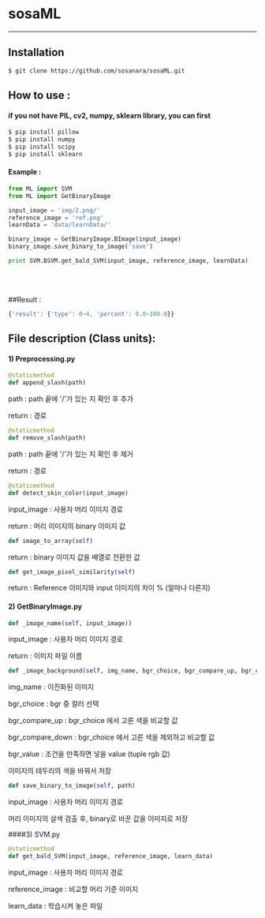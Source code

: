 # sosaML
---

## Installation
```sh
$ git clone https://github.com/sosanara/sosaML.git
```

## How to use :
#### if you not have **PIL**, **cv2**, **numpy**, **sklearn** library, you can first
```sh
$ pip install pillow
$ pip install numpy
$ pip install scipy
$ pip install sklearn
```
#### Example :
```python
from ML import SVM
from ML import GetBinaryImage

input_image = 'img/2.png/'
reference_image = 'ref.png'
learnData = 'data/learnData/'

binary_image = GetBinaryImage.BImage(input_image)
binary_image.save_binary_to_image('save')

print SVM.BSVM.get_bald_SVM(input_image, reference_image, learnData)
```
<br></br>

##Result :
```javascript
{'result': {'type': 0~4, 'percent': 0.0~100.0}}
```

## File description (Class units):

#### 1) Preprocessing.py

```python
@staticmethod
def append_slash(path)
```
path : path 끝에 '/'가 있는 지 확인 후 추가

return : 경로

```python
@staticmethod
def remove_slash(path)
```
path : path 끝에 '/'가 있는 지 확인 후 제거

return : 경로

```python
@staticmethod
def detect_skin_color(input_image)
```
input_image : 사용자 머리 이미지 경로

return : 머리 이미지의 binary 이미지 값

```python
def image_to_array(self)
```
return : binary 이미지 값을 배열로 전환한 값

```python
def get_image_pixel_similarity(self)
```
return : Reference 이미지와 input 이미지의 차이 % (얼마나 다른지)

#### 2) GetBinaryImage.py

```python
def _image_name(self, input_image))
````
input_image : 사용자 머리 이미지 경로

return : 이미지 파일 이름

```python
def _image_background(self, img_name, bgr_choice, bgr_compare_up, bgr_compare_down, bgr_value)
```
img_name : 이진화된 이미지

bgr_choice : bgr 중 컬러 선택

bgr_compare_up : bgr_choice 에서 고른 색을 비교할 값

bgr_compare_down : bgr_choice 에서 고른 색을 제외하고 비교할 값

bgr_value : 조건을 만족하면 넣을 value (tuple rgb 값)

이미지의 테두리의 색을 바꿔서 저장

```python
def save_binary_to_image(self, path)
```
input_image : 사용자 머리 이미지 경로

머리 이미지의 살색 검출 후, binary로 바꾼 값을 이미지로 저장

####3) SVM.py

```python
@staticmethod
def get_bald_SVM(input_image, reference_image, learn_data)
```

input_image : 사용자 머리 이미지 경로

reference_image : 비교할 머리 기준 이미지

learn_data : 학습시켜 놓은 파일
